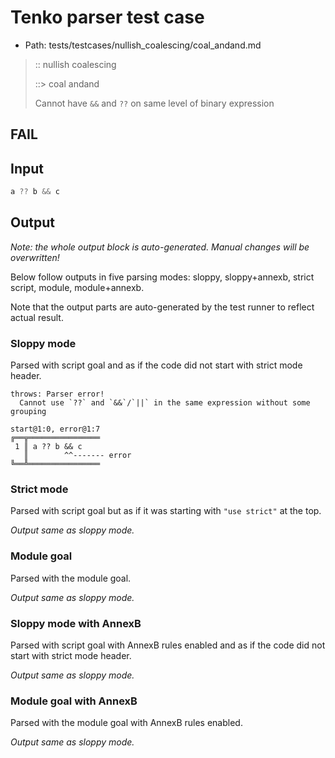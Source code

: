# Tenko parser test case

- Path: tests/testcases/nullish_coalescing/coal_andand.md

> :: nullish coalescing
>
> ::> coal andand
>
> Cannot have `&&` and `??` on same level of binary expression

## FAIL

## Input

`````js
a ?? b && c
`````

## Output

_Note: the whole output block is auto-generated. Manual changes will be overwritten!_

Below follow outputs in five parsing modes: sloppy, sloppy+annexb, strict script, module, module+annexb.

Note that the output parts are auto-generated by the test runner to reflect actual result.

### Sloppy mode

Parsed with script goal and as if the code did not start with strict mode header.

`````
throws: Parser error!
  Cannot use `??` and `&&`/`||` in the same expression without some grouping

start@1:0, error@1:7
╔══╦════════════════
 1 ║ a ?? b && c
   ║        ^^------- error
╚══╩════════════════

`````

### Strict mode

Parsed with script goal but as if it was starting with `"use strict"` at the top.

_Output same as sloppy mode._

### Module goal

Parsed with the module goal.

_Output same as sloppy mode._

### Sloppy mode with AnnexB

Parsed with script goal with AnnexB rules enabled and as if the code did not start with strict mode header.

_Output same as sloppy mode._

### Module goal with AnnexB

Parsed with the module goal with AnnexB rules enabled.

_Output same as sloppy mode._
